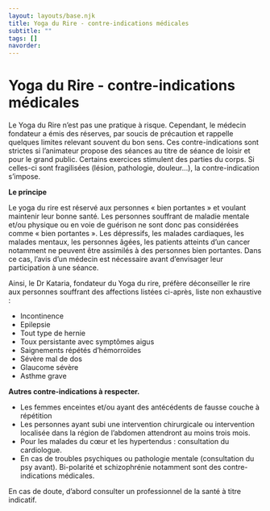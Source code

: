 ```yaml
---
layout: layouts/base.njk
title: Yoga du Rire - contre-indications médicales
subtitle: ""
tags: []
navorder:
---
```


# Yoga du Rire - contre-indications médicales

<p class="intro">
Le Yoga du Rire n’est pas une pratique à risque. Cependant, le médecin fondateur a émis des réserves, par soucis de précaution et rappelle quelques limites relevant souvent du bon sens.  
Ces contre-indications sont strictes si l’animateur propose des séances au titre de séance de loisir et pour le grand public. Certains exercices stimulent des parties du corps. Si celles-ci sont fragilisées (lésion, pathologie, douleur…), la contre-indication s’impose.
</p>

**Le principe**

Le yoga du rire est réservé aux personnes « bien portantes » et voulant maintenir leur bonne santé. Les personnes souffrant de maladie mentale et/ou physique ou en voie de guérison ne sont donc pas considérées comme « bien portantes ». Les dépressifs, les malades cardiaques, les malades mentaux, les personnes âgées, les patients atteints d’un cancer notamment ne peuvent être assimilés à des personnes bien portantes. Dans ce cas, l’avis d’un médecin est nécessaire avant d’envisager leur participation à une séance.

Ainsi, le Dr Kataria, fondateur du Yoga du rire, préfère déconseiller le rire aux personnes souffrant des affections listées ci-après, liste non exhaustive :

- Incontinence
- Epilepsie
- Tout type de hernie
- Toux persistante avec symptômes aigus
- Saignements répétés d’hémorroïdes
- Sévère mal de dos
- Glaucome sévère
- Asthme grave

**Autres contre-indications à respecter.**

- Les femmes enceintes et/ou ayant des antécédents de fausse couche à répétition
- Les personnes ayant subi une intervention chirurgicale ou intervention localisée dans la région de l’abdomen attendront au moins trois mois.
- Pour les malades du cœur et les hypertendus : consultation du cardiologue.
- En cas de troubles psychiques ou pathologie mentale (consultation du psy avant). Bi-polarité et schizophrénie notamment sont des contre-indications médicales.

En cas de doute, d’abord consulter un professionnel de la santé à titre indicatif.
